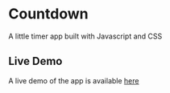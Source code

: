# Countdown
A little timer app built with Javascript and CSS

## Live Demo
A live demo of the app is available [here](https://sam512.github.io/Countdown/)
